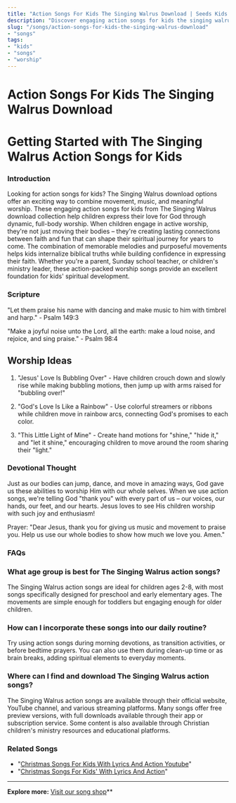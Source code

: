 ```yaml
---
title: "Action Songs For Kids The Singing Walrus Download | Seeds Kids Worship"
description: "Discover engaging action songs for kids the singing walrus download with easy motions and biblical lessons. Perfect for children's worship, Sunday school, and family devotions."
slug: "/songs/action-songs-for-kids-the-singing-walrus-download"
- "songs"
tags:
- "kids"
- "songs"
- "worship"
---
```


# Action Songs For Kids The Singing Walrus Download

# Getting Started with The Singing Walrus Action Songs for Kids

### Introduction
Looking for action songs for kids? The Singing Walrus download options offer an exciting way to combine movement, music, and meaningful worship. These engaging action songs for kids from The Singing Walrus download collection help children express their love for God through dynamic, full-body worship. When children engage in active worship, they're not just moving their bodies – they're creating lasting connections between faith and fun that can shape their spiritual journey for years to come. The combination of memorable melodies and purposeful movements helps kids internalize biblical truths while building confidence in expressing their faith. Whether you're a parent, Sunday school teacher, or children's ministry leader, these action-packed worship songs provide an excellent foundation for kids' spiritual development.

### Scripture
"Let them praise his name with dancing and make music to him with timbrel and harp." - Psalm 149:3

"Make a joyful noise unto the Lord, all the earth: make a loud noise, and rejoice, and sing praise." - Psalm 98:4

## Worship Ideas
1. "Jesus' Love Is Bubbling Over" - Have children crouch down and slowly rise while making bubbling motions, then jump up with arms raised for "bubbling over!"

2. "God's Love Is Like a Rainbow" - Use colorful streamers or ribbons while children move in rainbow arcs, connecting God's promises to each color.

3. "This Little Light of Mine" - Create hand motions for "shine," "hide it," and "let it shine," encouraging children to move around the room sharing their "light."

### Devotional Thought
Just as our bodies can jump, dance, and move in amazing ways, God gave us these abilities to worship Him with our whole selves. When we use action songs, we're telling God "thank you" with every part of us – our voices, our hands, our feet, and our hearts. Jesus loves to see His children worship with such joy and enthusiasm!

Prayer: "Dear Jesus, thank you for giving us music and movement to praise you. Help us use our whole bodies to show how much we love you. Amen."

### FAQs

### What age group is best for The Singing Walrus action songs?
The Singing Walrus action songs are ideal for children ages 2-8, with most songs specifically designed for preschool and early elementary ages. The movements are simple enough for toddlers but engaging enough for older children.

### How can I incorporate these songs into our daily routine?
Try using action songs during morning devotions, as transition activities, or before bedtime prayers. You can also use them during clean-up time or as brain breaks, adding spiritual elements to everyday moments.

### Where can I find and download The Singing Walrus action songs?
The Singing Walrus action songs are available through their official website, YouTube channel, and various streaming platforms. Many songs offer free preview versions, with full downloads available through their app or subscription service. Some content is also available through Christian children's ministry resources and educational platforms.

### Related Songs

- "[Christmas Songs For Kids With Lyrics And Action Youtube](/activities/christmas-songs-for-kids-with-lyrics-and-action-youtube/)"
- "[Christmas Songs For Kids' With Lyrics And Action](/activities/christmas-songs-for-kids-with-lyrics-and-action/)"

---

**Explore more:** [Visit our song shop](https://seedskidsworship.com/shop)**

<!-- Schema Markup -->
<script type="application/ld+json">
{
  "@context": "https://schema.org",
  "@type": "MusicRecording",
  "name": "Action Songs For Kids The Singing Walrus Download",
  "byArtist": {
    "@type": "MusicGroup",
    "name": "Seeds Kids Worship"
  },
  "isFamilyFriendly": true,
  "url": "https://seedskidsworship.com/songs/action-songs-for-kids-the-singing-walrus-download/"
}
</script>